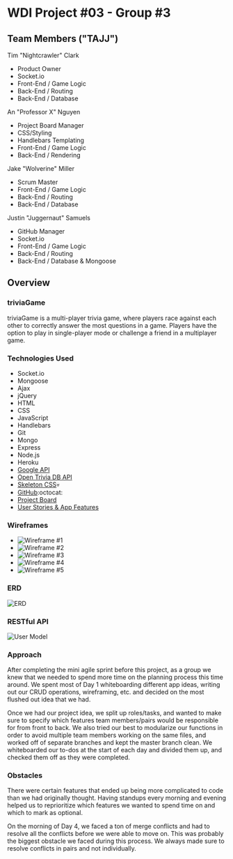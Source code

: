 # WDI Project #03 - Group #3

## Team Members ("TAJJ")

Tim "Nightcrawler" Clark
- Product Owner
- Socket.io
- Front-End / Game Logic
- Back-End / Routing
- Back-End / Database

An "Professor X" Nguyen
- Project Board Manager
- CSS/Styling
- Handlebars Templating
- Front-End / Game Logic
- Back-End / Rendering

Jake "Wolverine" Miller
- Scrum Master
- Front-End / Game Logic
- Back-End / Routing 
- Back-End / Database

Justin "Juggernaut" Samuels
- GitHub Manager
- Socket.io
- Front-End / Game Logic
- Back-End / Routing
- Back-End / Database & Mongoose

## Overview

### triviaGame

triviaGame is a multi-player trivia game, where players race against each 
other to correctly answer the most questions in a game. Players have the option 
to play in single-player mode or challenge a friend in a multiplayer game.

### Technologies Used 
- Socket.io
- Mongoose
- Ajax
- jQuery
- HTML
- CSS
- JavaScript
- Handlebars
- Git
- Mongo
- Express
- Node.js
- Heroku
- [Google API](https://console.developers.google.com/apis/library)
- [Open Trivia DB API](https://opentdb.com/api_config.php)
- [Skeleton CSS](http://getskeleton.com/):skull: 
- [GitHub](https://github.com/WDI-DTLA-41-Group-3/Trivia-Game):octocat: 
- [Project Board](https://github.com/WDI-DTLA-41-Group-3/Trivia-Game/projects/2)
- [User Stories & App Features](/userstories.md)

### Wireframes

- ![Wireframe #1](http://i.imgur.com/twJZsCN.jpg?2)
- ![Wireframe #2](http://i.imgur.com/mw3L4IP.jpg?2)
- ![Wireframe #3](http://i.imgur.com/PMmLOYg.jpg?1)
- ![Wireframe #4](http://i.imgur.com/E2WTJqJ.jpg?2)
- ![Wireframe #5](http://i.imgur.com/pyayjRl.jpg?2)

### ERD

![ERD](http://i.imgur.com/iExY0Dl.png)

### RESTful API

![User Model](http://i.imgur.com/4mfueYi.png)

### Approach

After completing the mini agile sprint before this project, as a group we knew 
that we needed to spend more time on the planning process this time around. We
spent most of Day 1 whiteboarding different app ideas, writing out our CRUD
operations, wireframing, etc. and decided on the most flushed out idea that we had. 

Once we had our project idea, we split up roles/tasks, and wanted to make sure to 
specify which features team members/pairs would be responsible for from front to back. 
We also tried our best to modularize our functions in order to avoid multiple team 
members working on the same files, and worked off of separate branches and kept the 
master branch clean. We whiteboarded our to-dos at the start of each day and divided 
them up, and checked them off as they were completed. 

### Obstacles

There were certain features that ended up being more complicated to code than we
had originally thought. Having standups every morning and evening helped us to 
reprioritize which features we wanted to spend time on and which to mark as optional. 

On the morning of Day 4, we faced a ton of merge conflicts and had to resolve all
the conflicts before we were able to move on. This was probably the biggest obstacle
we faced during this process. We always made sure to resolve conflicts in pairs and
not individually. 
